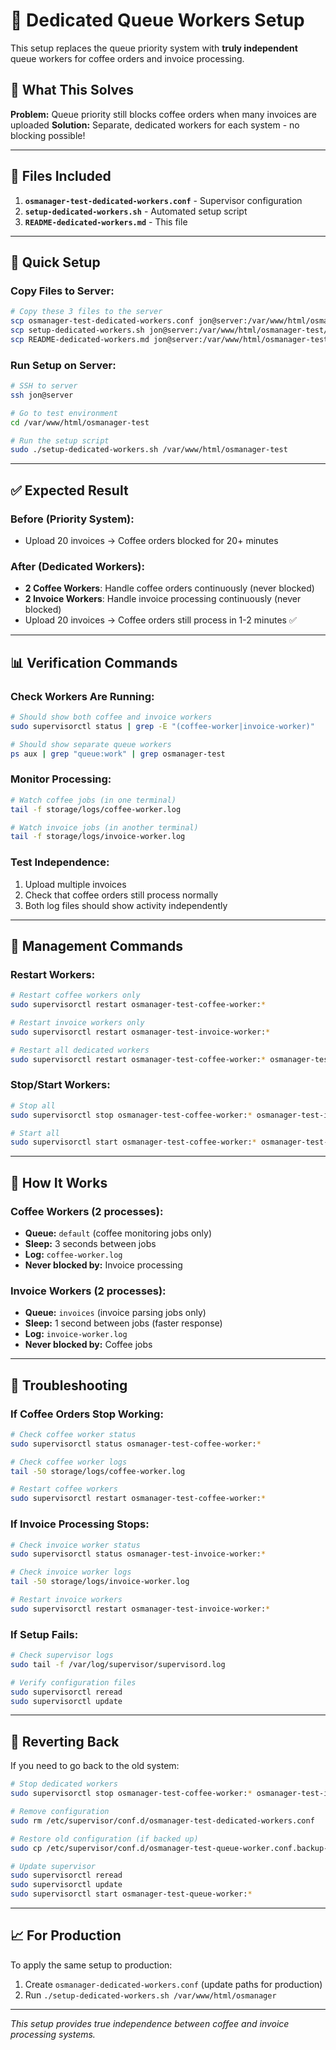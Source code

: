 # 🔄 Dedicated Queue Workers Setup

This setup replaces the queue priority system with **truly independent** queue workers for coffee orders and invoice processing.

## 🎯 **What This Solves**

**Problem:** Queue priority still blocks coffee orders when many invoices are uploaded
**Solution:** Separate, dedicated workers for each system - no blocking possible!

---

## 📁 **Files Included**

1. **`osmanager-test-dedicated-workers.conf`** - Supervisor configuration
2. **`setup-dedicated-workers.sh`** - Automated setup script  
3. **`README-dedicated-workers.md`** - This file

---

## 🚀 **Quick Setup**

### **Copy Files to Server:**
```bash
# Copy these 3 files to the server
scp osmanager-test-dedicated-workers.conf jon@server:/var/www/html/osmanager-test/
scp setup-dedicated-workers.sh jon@server:/var/www/html/osmanager-test/
scp README-dedicated-workers.md jon@server:/var/www/html/osmanager-test/
```

### **Run Setup on Server:**
```bash
# SSH to server
ssh jon@server

# Go to test environment
cd /var/www/html/osmanager-test

# Run the setup script
sudo ./setup-dedicated-workers.sh /var/www/html/osmanager-test
```

---

## ✅ **Expected Result**

### **Before (Priority System):**
- Upload 20 invoices → Coffee orders blocked for 20+ minutes

### **After (Dedicated Workers):**
- **2 Coffee Workers**: Handle coffee orders continuously (never blocked)
- **2 Invoice Workers**: Handle invoice processing continuously (never blocked)  
- Upload 20 invoices → Coffee orders still process in 1-2 minutes ✅

---

## 📊 **Verification Commands**

### **Check Workers Are Running:**
```bash
# Should show both coffee and invoice workers
sudo supervisorctl status | grep -E "(coffee-worker|invoice-worker)"

# Should show separate queue workers
ps aux | grep "queue:work" | grep osmanager-test
```

### **Monitor Processing:**
```bash
# Watch coffee jobs (in one terminal)
tail -f storage/logs/coffee-worker.log

# Watch invoice jobs (in another terminal)  
tail -f storage/logs/invoice-worker.log
```

### **Test Independence:**
1. Upload multiple invoices
2. Check that coffee orders still process normally
3. Both log files should show activity independently

---

## 🔧 **Management Commands**

### **Restart Workers:**
```bash
# Restart coffee workers only
sudo supervisorctl restart osmanager-test-coffee-worker:*

# Restart invoice workers only
sudo supervisorctl restart osmanager-test-invoice-worker:*

# Restart all dedicated workers
sudo supervisorctl restart osmanager-test-coffee-worker:* osmanager-test-invoice-worker:*
```

### **Stop/Start Workers:**
```bash
# Stop all
sudo supervisorctl stop osmanager-test-coffee-worker:* osmanager-test-invoice-worker:*

# Start all
sudo supervisorctl start osmanager-test-coffee-worker:* osmanager-test-invoice-worker:*
```

---

## 🎯 **How It Works**

### **Coffee Workers (2 processes):**
- **Queue:** `default` (coffee monitoring jobs only)
- **Sleep:** 3 seconds between jobs
- **Log:** `coffee-worker.log`
- **Never blocked by:** Invoice processing

### **Invoice Workers (2 processes):**
- **Queue:** `invoices` (invoice parsing jobs only)
- **Sleep:** 1 second between jobs (faster response)
- **Log:** `invoice-worker.log`  
- **Never blocked by:** Coffee jobs

---

## 🚨 **Troubleshooting**

### **If Coffee Orders Stop Working:**
```bash
# Check coffee worker status
sudo supervisorctl status osmanager-test-coffee-worker:*

# Check coffee worker logs
tail -50 storage/logs/coffee-worker.log

# Restart coffee workers
sudo supervisorctl restart osmanager-test-coffee-worker:*
```

### **If Invoice Processing Stops:**
```bash
# Check invoice worker status
sudo supervisorctl status osmanager-test-invoice-worker:*

# Check invoice worker logs  
tail -50 storage/logs/invoice-worker.log

# Restart invoice workers
sudo supervisorctl restart osmanager-test-invoice-worker:*
```

### **If Setup Fails:**
```bash
# Check supervisor logs
sudo tail -f /var/log/supervisor/supervisord.log

# Verify configuration files
sudo supervisorctl reread
sudo supervisorctl update
```

---

## 🔄 **Reverting Back**

If you need to go back to the old system:

```bash
# Stop dedicated workers
sudo supervisorctl stop osmanager-test-coffee-worker:* osmanager-test-invoice-worker:*

# Remove configuration
sudo rm /etc/supervisor/conf.d/osmanager-test-dedicated-workers.conf

# Restore old configuration (if backed up)
sudo cp /etc/supervisor/conf.d/osmanager-test-queue-worker.conf.backup-* /etc/supervisor/conf.d/osmanager-test-queue-worker.conf

# Update supervisor
sudo supervisorctl reread
sudo supervisorctl update
sudo supervisorctl start osmanager-test-queue-worker:*
```

---

## 📈 **For Production**

To apply the same setup to production:

1. Create `osmanager-dedicated-workers.conf` (update paths for production)
2. Run `./setup-dedicated-workers.sh /var/www/html/osmanager`

---

*This setup provides true independence between coffee and invoice processing systems.*